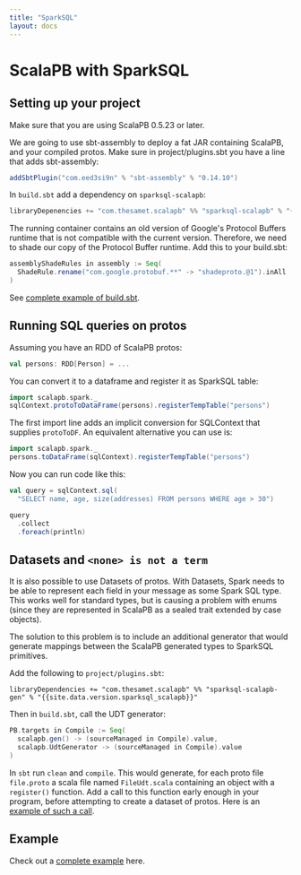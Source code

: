 ```yaml
---
title: "SparkSQL"
layout: docs
---
```


# ScalaPB with SparkSQL

## Setting up your project

Make sure that you are using ScalaPB 0.5.23 or later.

We are going to use sbt-assembly to deploy a fat JAR containing ScalaPB, and
your compiled protos.  Make sure in project/plugins.sbt you have a line
that adds sbt-assembly:

```scala
addSbtPlugin("com.eed3si9n" % "sbt-assembly" % "0.14.10")
```

In `build.sbt` add a dependency on `sparksql-scalapb`:

```scala
libraryDepenencies += "com.thesamet.scalapb" %% "sparksql-scalapb" % "{{site.data.version.sparksql_scalapb}}"
```

The running container contains an old version of Google's Protocol Buffers
runtime that is not compatible with the current version. Therefore, we need to
shade our copy of the Protocol Buffer runtime. Add this to your build.sbt:

```scala
assemblyShadeRules in assembly := Seq(
  ShadeRule.rename("com.google.protobuf.**" -> "shadeproto.@1").inAll
)
```

See [complete example of build.sbt](https://github.com/thesamet/sparksql-scalapb-test/blob/master/build.sbt).

## Running SQL queries on protos

Assuming you have an RDD of ScalaPB protos:

```scala
val persons: RDD[Person] = ...
```

You can convert it to a dataframe and register it as SparkSQL table:

```scala
import scalapb.spark._
sqlContext.protoToDataFrame(persons).registerTempTable("persons")
```

The first import line adds an implicit conversion for SQLContext that supplies
`protoToDF`. An equivalent alternative you can use is:

```scala
import scalapb.spark._
persons.toDataFrame(sqlContext).registerTempTable("persons")
```

Now you can run code like this:

```scala
val query = sqlContext.sql(
  "SELECT name, age, size(addresses) FROM persons WHERE age > 30")

query
  .collect
  .foreach(println)
```

## Datasets and `<none> is not a term`

It is also possible to use Datasets of protos. With Datasets, Spark needs to
be able to represent each field in your message as some Spark SQL type. This
works well for standard types, but is causing a problem with enums (since they
are represented in ScalaPB as a sealed trait extended by case objects).

The solution to this problem is to include an additional generator that would
generate mappings between the ScalaPB generated types to SparkSQL primitives.

Add the following to `project/plugins.sbt`:

    libraryDependencies += "com.thesamet.scalapb" %% "sparksql-scalapb-gen" % "{{site.data.version.sparksql_scalapb}}"

Then in `build.sbt`, call the UDT generator:

```scala
PB.targets in Compile := Seq(
  scalapb.gen() -> (sourceManaged in Compile).value,
  scalapb.UdtGenerator -> (sourceManaged in Compile).value
)
```

In `sbt` run `clean` and `compile`. This would generate, for each proto file
`file.proto` a scala file named `FileUdt.scala` containing an object with a
`register()` function. Add a call to this function early enough in your program, before attempting
to create a dataset of protos. Here is an [example of such a call](https://github.com/thesamet/sparksql-scalapb-test/blob/7653eb062f6691082c1512b94db32c13eb381138/src/main/scala/RunDemo.scala#L15).

## Example

Check out a [complete example](https://github.com/thesamet/sparksql-scalapb-test) here.
